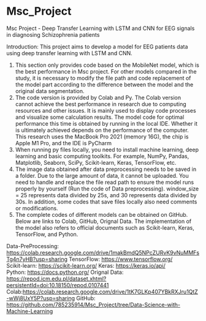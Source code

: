# Msc_Project
Msc Project - Deep Transfer Learning with LSTM and CNN for EEG signals in diagnosing Schizophrenia patients

Introduction: This project aims to develop a model for EEG patients data using deep transfer learning with LSTM and CNN.

1. This section only provides code based on the MobileNet model, which is the best performance in Msc project. For other models compared in the study, it is necessary to modify the file path and code replacement of the model part according to the difference between the model and the original data segmentation.
2. The code version is provided by Colab and Py. The Colab version cannot achieve the best performance in research due to computing resources and other issues. It is mainly used to display code processes and visualize some calculation results. The model code for optimal performance this time is obtained by running in the local IDE. Whether it is ultimately achieved depends on the performance of the computer. This research uses the MacBook Pro 2021 (memory 16G), the chip is Apple M1 Pro, and the IDE is PyCharm
3. When running py files locally, you need to install machine learning, deep learning and basic computing toolkits. For example, NumPy, Pandas, Matplotlib, Seaborn, SciPy, Scikit-learn, Keras, TensorFlow, etc.
4. The image data obtained after data preprocessing needs to be saved in a folder. Due to the large amount of data, it cannot be uploaded. You need to handle and replace the file read path to ensure the model runs properly by yourself (Run the code of Data preprocessing). window_size = 25 represents data divided by 25s, and 30 represents data divided by 30s. In addition, some codes that save files locally also need comments or modifications.
5. The complete codes of different models can be obtained on GitHub. Below are links to Colab, GitHub, Orignal Data. The implementation of the model also refers to official documents such as Scikit-learn, Keras, TensorFlow, and Python.


Data-PreProcessing: https://colab.research.google.com/drive/1makBmdQ5NPcZURvK9vNuMMFsTg4n7yHB?usp=sharing
TensorFlow: https://www.tensorflow.org/  
Scikit-learn: https://scikit-learn.org/
Keras: https://keras.io/api/   
Python: https://docs.python.org/ 
Orignal Data: https://repod.icm.edu.pl/dataset.xhtml?persistentId=doi:10.18150/repod.0107441 Colab:https://colab.research.google.com/drive/1tK7GLKp407YBkRXJru1QtZ-wWj8UxY5P?usp=sharing
GitHub: https://github.com/785235914/Msc_Project/tree/Data-Science-with-Machine-Learning

